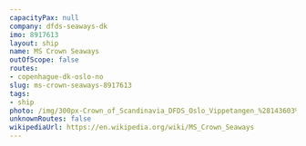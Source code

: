 ```yaml
---
capacityPax: null
company: dfds-seaways-dk
imo: 8917613
layout: ship
name: MS Crown Seaways
outOfScope: false
routes:
- copenhague-dk-oslo-no
slug: ms-crown-seaways-8917613
tags:
- ship
photo: /img/300px-Crown_of_Scandinavia_DFDS_Oslo_Vippetangen_%28143603%29.jpg
unknownRoutes: false
wikipediaUrl: https://en.wikipedia.org/wiki/MS_Crown_Seaways
---
```

